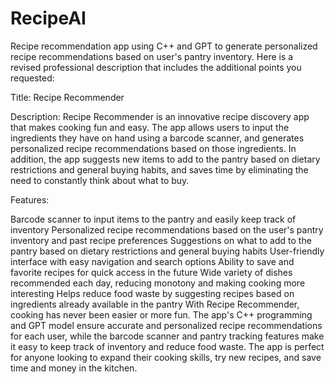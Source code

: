 # RecipeAI
Recipe recommendation app using C++ and GPT to generate personalized recipe recommendations based on user's pantry inventory.
Here is a revised professional description that includes the additional points you requested:

Title: Recipe Recommender

Description: Recipe Recommender is an innovative recipe discovery app that makes cooking fun and easy. The app allows users to input the ingredients they have on hand using a barcode scanner, and generates personalized recipe recommendations based on those ingredients. In addition, the app suggests new items to add to the pantry based on dietary restrictions and general buying habits, and saves time by eliminating the need to constantly think about what to buy.

Features:

Barcode scanner to input items to the pantry and easily keep track of inventory
Personalized recipe recommendations based on the user's pantry inventory and past recipe preferences
Suggestions on what to add to the pantry based on dietary restrictions and general buying habits
User-friendly interface with easy navigation and search options
Ability to save and favorite recipes for quick access in the future
Wide variety of dishes recommended each day, reducing monotony and making cooking more interesting
Helps reduce food waste by suggesting recipes based on ingredients already available in the pantry
With Recipe Recommender, cooking has never been easier or more fun. The app's C++ programming and GPT model ensure accurate and personalized recipe recommendations for each user, while the barcode scanner and pantry tracking features make it easy to keep track of inventory and reduce food waste. The app is perfect for anyone looking to expand their cooking skills, try new recipes, and save time and money in the kitchen.



